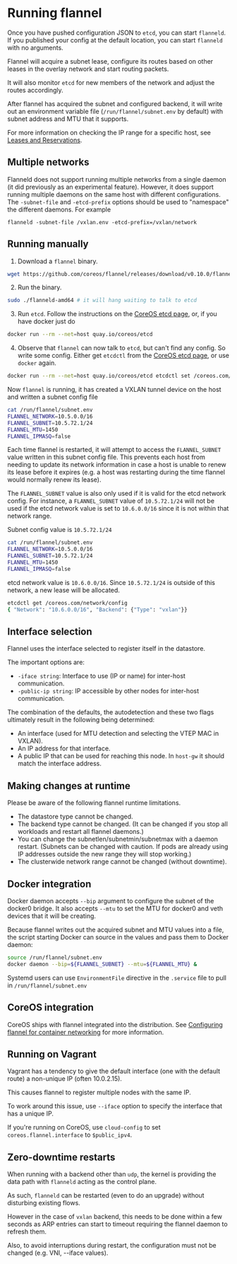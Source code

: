 # Running flannel

Once you have pushed configuration JSON to `etcd`, you can start `flanneld`. If you published your config at the default location, you can start `flanneld` with no arguments.

Flannel will acquire a subnet lease, configure its routes based on other leases in the overlay network and start routing packets.

It will also monitor `etcd` for new members of the network and adjust the routes accordingly.

After flannel has acquired the subnet and configured backend, it will write out an environment variable file (`/run/flannel/subnet.env` by default) with subnet address and MTU that it supports.

For more information on checking the IP range for a specific host, see [Leases and Reservations][leases].

## Multiple networks

Flanneld does not support running multiple networks from a single daemon (it did previously as an experimental feature).
However, it does support running multiple daemons on the same host with different configurations. The `-subnet-file` and `-etcd-prefix` options should be used to "namespace" the different daemons.
For example
```
flanneld -subnet-file /vxlan.env -etcd-prefix=/vxlan/network
```

## Running manually

1. Download a `flannel` binary.
```bash
wget https://github.com/coreos/flannel/releases/download/v0.10.0/flanneld-amd64 && chmod +x flanneld-amd64
```
2. Run the binary.
```bash
sudo ./flanneld-amd64 # it will hang waiting to talk to etcd
```
3. Run `etcd`. Follow the instructions on the [CoreOS etcd page][coreos-etcd], or, if you have docker just do
```bash
docker run --rm --net=host quay.io/coreos/etcd
```
4. Observe that `flannel` can now talk to `etcd`, but can't find any config. So write some config. Either get `etcdctl` from the [CoreOS etcd page][coreos-etcd], or use `docker` again.
```bash
docker run --rm --net=host quay.io/coreos/etcd etcdctl set /coreos.com/network/config '{ "Network": "10.5.0.0/16", "Backend": {"Type": "vxlan"}}'
```
Now `flannel` is running, it has created a VXLAN tunnel device on the host and written a subnet config file

```bash
cat /run/flannel/subnet.env
FLANNEL_NETWORK=10.5.0.0/16
FLANNEL_SUBNET=10.5.72.1/24
FLANNEL_MTU=1450
FLANNEL_IPMASQ=false
```
Each time flannel is restarted, it will attempt to access the `FLANNEL_SUBNET` value written in this subnet config file. This prevents each host from needing to update its network information in case a host is unable to renew its lease before it expires (e.g. a host was restarting during the time flannel would normally renew its lease).

The `FLANNEL_SUBNET` value is also only used if it is valid for the etcd network config. For instance, a `FLANNEL_SUBNET` value of `10.5.72.1/24` will not be used if the etcd network value is set to `10.6.0.0/16` since it is not within that network range.

Subnet config value is `10.5.72.1/24`
```bash
cat /run/flannel/subnet.env
FLANNEL_NETWORK=10.5.0.0/16
FLANNEL_SUBNET=10.5.72.1/24
FLANNEL_MTU=1450
FLANNEL_IPMASQ=false
```
etcd network value is `10.6.0.0/16`. Since `10.5.72.1/24` is outside of this network, a new lease will be allocated.
```bash
etcdctl get /coreos.com/network/config
{ "Network": "10.6.0.0/16", "Backend": {"Type": "vxlan"}}
```

## Interface selection

Flannel uses the interface selected to register itself in the datastore.

The important options are:
* `-iface string`: Interface to use (IP or name) for inter-host communication.
* `-public-ip string`: IP accessible by other nodes for inter-host communication.

The combination of the defaults, the autodetection and these two flags ultimately result in the following being determined:
* An interface (used for MTU detection and selecting the VTEP MAC in VXLAN).
* An IP address for that interface.
* A public IP that can be used for reaching this node. In `host-gw` it should match the interface address.

## Making changes at runtime

Please be aware of the following flannel runtime limitations.
* The datastore type cannot be changed.
* The backend type cannot be changed. (It can be changed if you stop all workloads and restart all flannel daemons.)
* You can change the subnetlen/subnetmin/subnetmax with a daemon restart. (Subnets can be changed with caution. If pods are already using IP addresses outside the new range they will stop working.)
* The clusterwide network range cannot be changed (without downtime).

## Docker integration

Docker daemon accepts `--bip` argument to configure the subnet of the docker0 bridge.
It also accepts `--mtu` to set the MTU for docker0 and veth devices that it will be creating.

Because flannel writes out the acquired subnet and MTU values into a file, the script starting Docker can source in the values and pass them to Docker daemon:
```bash
source /run/flannel/subnet.env
docker daemon --bip=${FLANNEL_SUBNET} --mtu=${FLANNEL_MTU} &
```

Systemd users can use `EnvironmentFile` directive in the `.service` file to pull in `/run/flannel/subnet.env`

## CoreOS integration

CoreOS ships with flannel integrated into the distribution.
See [Configuring flannel for container networking][configuring-flannel] for more information.

## Running on Vagrant

Vagrant has a tendency to give the default interface (one with the default route) a non-unique IP (often 10.0.2.15).

This causes flannel to register multiple nodes with the same IP.

To work around this issue, use `--iface` option to specify the interface that has a unique IP.

If you're running on CoreOS, use `cloud-config` to set `coreos.flannel.interface` to `$public_ipv4`.

## Zero-downtime restarts

When running with a backend other than `udp`, the kernel is providing the data path with `flanneld` acting as the control plane.

As such, `flanneld` can be restarted (even to do an upgrade) without disturbing existing flows.

However in the case of `vxlan` backend, this needs to be done within a few seconds as ARP entries can start to timeout requiring the flannel daemon to refresh them.

Also, to avoid interruptions during restart, the configuration must not be changed (e.g. VNI, --iface values).


[coreos-etcd]: https://github.com/coreos/etcd/blob/master/Documentation/dev-guide/local_cluster.md
[configuring-flannel]: https://coreos.com/docs/cluster-management/setup/flannel-config/
[leases]: reservations.md
